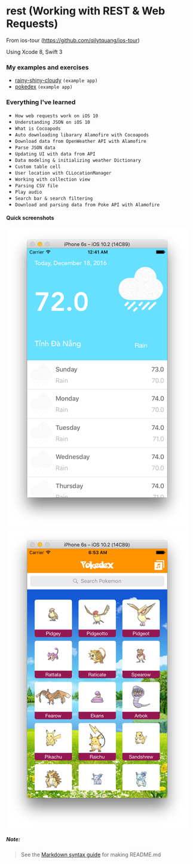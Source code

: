 # rest (Working with REST & Web Requests)
From ios-tour (https://github.com/qilytquang/ios-tour)

Using Xcode 8, Swift 3

### My examples and exercises
* [rainy-shiny-cloudy](https://github.com/qilytquang/rainy-shiny-cloudy) `(example app)`
* [pokedex](https://github.com/qilytquang/pokedex/) `(example app)`

### Everything I've learned
* `How web requests work on iOS 10`
* `Understanding JSON on iOS 10`
* `What is Cocoapods`
* `Auto downloading libarary Alamofire with Cocoapods`
* `Download data from OpenWeather API with Alamofire`
* `Parse JSON data`
* `Updating UI with data from API`
* `Data modeling & initializing weather Dictionary`
* `Custom table cell`
* `User location with CLLocationManager`
* `Working with collection view`
* `Parsing CSV file`
* `Play audio`
* `Search bar & search filtering`
* `Download and parsing data from Poke API with Alamofire`


#### Quick screenshots
[id1]: /screenshots/rainy-shiny-cloudy.png "Quick screenshot of rainy-shiny-cloudy"
[id2]: /screenshots/pokedex.png "Quick screenshot of pokedex"

![rainy-shiny-cloudy Screenshot][id1]
![pokedex Screenshot][id2]

##### Note:
> See the [Markdown syntax guide](https://confluence.atlassian.com/bitbucketserver/markdown-syntax-guide-776639995.html)
> for making README.md

